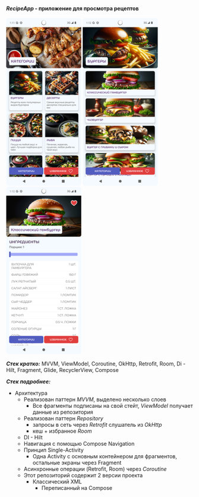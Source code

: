 #### _RecipeApp_ - приложение для просмотра рецептов


<img src="https://github.com/dzenonce/RecipeApp/blob/master/preview/recipeMain.png" height="450"> <img src="https://github.com/dzenonce/RecipeApp/blob/master/preview/recipeRecipesList.png" height="450"> <img src="https://github.com/dzenonce/RecipeApp/blob/master/preview/recipeFavorites.png" height="450">

***Стек кратко:***
MVVM, ViewModel, Coroutine, OkHttp, Retrofit, Room, Di - Hilt, Fragment, Glide, RecyclerView, Compose

***Стек подробнее:***
- Архитектура
	- Реализован паттерн *MVVM*, выделено несколько слоев
		- Все фрагменты подписаны на свой стейт, *ViewModel* получает данные из репозитория
	- Реализован паттерн *Repository*
		- запросы в сеть через *Retrofit* слушатель из *OkHttp*
		- кеш + избранное *Room*
	- DI - Hilt
	- Навигация с помощью Compose Navigation
	- Принцип Single-Activity
		- Одна Activity с основным контейнером для фрагментов, остальные экраны через Fragment
	- Асинхронные операции (Retrofit, Room) через *Coroutine*
	- Этот репозиторий содержит 2 версии проекта
   		- Классический XML
       		- Переписанный на Compose
